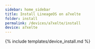 ```yaml
---
sidebar: home_sidebar
title: Install LineageOS on a7xelte
folder: install
permalink: /devices/a7xelte/install
device: a7xelte
---
```

{% include templates/device_install.md %}
